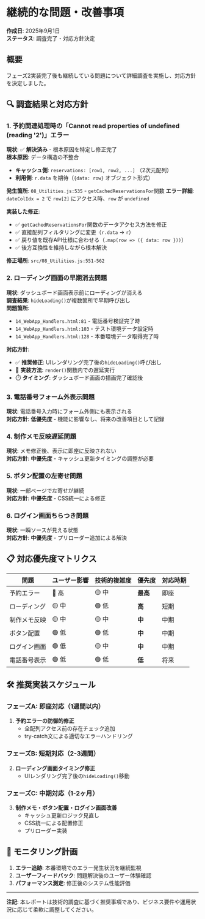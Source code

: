 # 継続的な問題・改善事項

**作成日**: 2025年9月1日  
**ステータス**: 調査完了・対応方針決定

## 概要

フェーズ2実装完了後も継続している問題について詳細調査を実施し、対応方針を決定しました。

## 🔍 調査結果と対応方針

### 1. 予約関連処理時の「Cannot read properties of undefined (reading '2')」エラー

**現状**: ✅ **解決済み** - 根本原因を特定し修正完了  
**根本原因**: データ構造の不整合

- **キャッシュ側**: `reservations: [row1, row2, ...]` （2次元配列）
- **利用側**: `r.data` を期待（`{data: row}` オブジェクト形式）

**発生箇所**: `08_Utilities.js:535` - `getCachedReservationsFor`関数 **エラー詳細**: `dateColIdx = 2` で `row[2]` にアクセス時、`row` が `undefined`

**実装した修正**:

- ✅ `getCachedReservationsFor`関数のデータアクセス方法を修正
- ✅ 直接配列フィルタリングに変更（`r.data` → `r`）
- ✅ 戻り値を既存API仕様に合わせる（`.map(row => ({ data: row }))`）
- ✅ 後方互換性を維持しながら根本解決

**修正場所**: `src/08_Utilities.js:551-562`

### 2. ローディング画面の早期消去問題

**現状**: ダッシュボード画面表示前にローディングが消える  
**調査結果**: `hideLoading()`が複数箇所で早期呼び出し  
**問題箇所**:

- `14_WebApp_Handlers.html:81` - 電話番号検証完了時
- `14_WebApp_Handlers.html:103` - テスト環境データ設定時
- `14_WebApp_Handlers.html:128` - 本番環境データ取得完了時

**対応方針**:

- ✅ **推奨修正**: UIレンダリング完了後の`hideLoading()`呼び出し
- 🎯 **実装方法**: `render()`関数内での遅延実行
- ⏱️ **タイミング**: ダッシュボード画面の描画完了確認後

### 3. 電話番号フォーム外表示問題

**現状**: 電話番号入力時にフォーム外側にも表示される  
**対応方針**: **低優先度** - 機能に影響なし、将来の改善項目として記録

### 4. 制作メモ反映遅延問題

**現状**: メモ修正後、表示に即座に反映されない  
**対応方針**: **中優先度** - キャッシュ更新タイミングの調整が必要

### 5. ボタン配置の左寄せ問題

**現状**: 一部ページで左寄せが継続  
**対応方針**: **中優先度** - CSS統一による修正

### 6. ログイン画面ちらつき問題

**現状**: 一瞬ソースが見える状態  
**対応方針**: **中優先度** - プリローダー追加による解決

## 📋 対応優先度マトリクス

| 問題         | ユーザー影響 | 技術的複雑度 | 優先度   | 対応時期 |
| ------------ | ------------ | ------------ | -------- | -------- |
| 予約エラー   | 🔴 高        | 🟡 中        | **最高** | 即座     |
| ローディング | 🟡 中        | 🟢 低        | **高**   | 短期     |
| 制作メモ反映 | 🟡 中        | 🟡 中        | **中**   | 中期     |
| ボタン配置   | 🟢 低        | 🟢 低        | **中**   | 中期     |
| ログイン画面 | 🟢 低        | 🟡 中        | **中**   | 中期     |
| 電話番号表示 | 🟢 低        | 🟢 低        | **低**   | 将来     |

## 🛠️ 推奨実装スケジュール

### フェーズA: 即座対応（1週間以内）

1. **予約エラーの防御的修正**
   - 全配列アクセス前の存在チェック追加
   - try-catch文による適切なエラーハンドリング

### フェーズB: 短期対応（2-3週間）

2. **ローディング画面タイミング修正**
   - UIレンダリング完了後の`hideLoading()`移動

### フェーズC: 中期対応（1-2ヶ月）

3. **制作メモ・ボタン配置・ログイン画面改善**
   - キャッシュ更新ロジック見直し
   - CSS統一による配置修正
   - プリローダー実装

## 🔄 モニタリング計画

1. **エラー追跡**: 本番環境でのエラー発生状況を継続監視
2. **ユーザーフィードバック**: 問題解決後のユーザー体験確認
3. **パフォーマンス測定**: 修正後のシステム性能評価

---

**注記**: 本レポートは技術的調査に基づく推奨事項であり、ビジネス要件や運用状況に応じて柔軟に調整してください。
